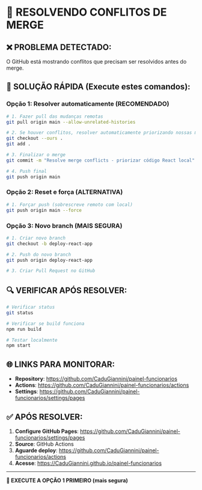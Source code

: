 # 🔧 RESOLVENDO CONFLITOS DE MERGE

## ❌ PROBLEMA DETECTADO:
O GitHub está mostrando conflitos que precisam ser resolvidos antes do merge.

## 🚀 SOLUÇÃO RÁPIDA (Execute estes comandos):

### Opção 1: Resolver automaticamente (RECOMENDADO)
```bash
# 1. Fazer pull das mudanças remotas
git pull origin main --allow-unrelated-histories

# 2. Se houver conflitos, resolver automaticamente priorizando nossas mudanças
git checkout --ours .
git add .

# 3. Finalizar o merge
git commit -m "Resolve merge conflicts - priorizar código React local"

# 4. Push final
git push origin main
```

### Opção 2: Reset e força (ALTERNATIVA)
```bash
# 1. Forçar push (sobrescreve remoto com local)
git push origin main --force
```

### Opção 3: Novo branch (MAIS SEGURA)
```bash
# 1. Criar novo branch
git checkout -b deploy-react-app

# 2. Push do novo branch
git push origin deploy-react-app

# 3. Criar Pull Request no GitHub
```

## 🔍 VERIFICAR APÓS RESOLVER:

```bash
# Verificar status
git status

# Verificar se build funciona
npm run build

# Testar localmente
npm start
```

## 🌐 LINKS PARA MONITORAR:

- **Repository**: https://github.com/CaduGiannini/painel-funcionarios
- **Actions**: https://github.com/CaduGiannini/painel-funcionarios/actions
- **Settings**: https://github.com/CaduGiannini/painel-funcionarios/settings/pages

## ✅ APÓS RESOLVER:

1. **Configure GitHub Pages**: https://github.com/CaduGiannini/painel-funcionarios/settings/pages
2. **Source**: GitHub Actions
3. **Aguarde deploy**: https://github.com/CaduGiannini/painel-funcionarios/actions
4. **Acesse**: https://CaduGiannini.github.io/painel-funcionarios

---

**🎯 EXECUTE A OPÇÃO 1 PRIMEIRO (mais segura)**